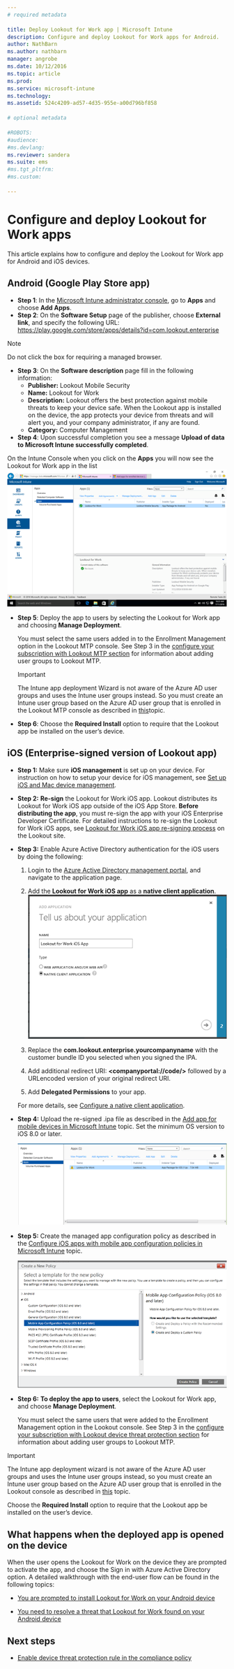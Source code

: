 ```yaml
---
# required metadata

title: Deploy Lookout for Work app | Microsoft Intune
description: Configure and deploy Lookout for Work apps for Android.
author: NathBarn
ms.author: nathbarn
manager: angrobe
ms.date: 10/12/2016
ms.topic: article
ms.prod:
ms.service: microsoft-intune
ms.technology:
ms.assetid: 524c4209-ad57-4d35-955e-a00d796bf858

# optional metadata

#ROBOTS:
#audience:
#ms.devlang:
ms.reviewer: sandera
ms.suite: ems
#ms.tgt_pltfrm:
#ms.custom:

---
```


# Configure and deploy Lookout for Work apps
This article explains how to configure and deploy the Lookout for Work app for Android and iOS devices.

## Android (Google Play Store app)

* **Step 1**:	In the [Microsoft Intune administrator console](https://manage.microsoft.com), go to **Apps** and choose **Add Apps**.   
* **Step 2**:	On the **Software Setup** page of the publisher, choose **External link**, and specify the following URL:  https://play.google.com/store/apps/details?id=com.lookout.enterprise
>[!NOTE]
>Do not click the box for requiring a managed browser.

* **Step 3**:	On the **Software description** page fill in the following information:
  * **Publisher:** Lookout Mobile Security
  * **Name:**   Lookout for Work
  * **Description:**  Lookout offers the best protection against mobile threats to keep your device safe. When the Lookout app is installed on the device, the app protects your device from threats and will alert you, and your company administrator, if any are found.
  * **Category:** Computer Management
* **Step 4**: Upon successful completion you see a message **Upload of data to Microsoft Intune successfully completed**.

On the Intune Console when you click on the **Apps** you will now see the Lookout for Work app in the list
![screenshot of Intune admin console apps page showing the Lookout for work apps in the list](../media/mtp/lookout-app-listed-intune-console.png)

* **Step 5**: Deploy the app to users by selecting the Lookout for Work app and choosing  **Manage Deployment**.

  You must select the same users added in to the Enrollment Management option in the Lookout MTP console.  See Step 3 in the [configure your subscription with Lookout MTP section](set-up-your-subscription-with-lookout-mtp#configure-your-subscription-with-lookout-device-threat-protection) for information about adding user groups to Lookout MTP.
  >[!IMPORTANT]
  > The Intune app deployment Wizard is not aware of the Azure AD user groups and uses the Intune user groups instead. So you must create an Intune user group based on the Azure AD user group that is enrolled in the Lookout MTP console as described in [this](plan-your-user-and-device-groups.md)topic.

* **Step 6**: Choose the **Required Install** option to require that the Lookout app be installed on the user’s device.


## iOS (Enterprise-signed version of Lookout app)

* **Step 1:** Make sure **iOS management** is set up on your device. For instruction on how to setup your device for iOS management, see [Set up iOS and Mac device management](set-up-ios-and-mac-management-with-microsoft-intune.md).

* **Step 2:** **Re-sign** the Lookout for Work iOS app. Lookout distributes its Lookout for Work iOS app outside of the iOS App Store. **Before distributing the app**, you must re-sign the app with your iOS Enterprise Developer Certificate. For detailed instructions to re-sign the Lookout for Work iOS apps, see [Lookout for Work iOS app re-signing process](https://personal.support.lookout.com/hc/en-us/articles/114094038714) on the Lookout site.


* **Step 3:** Enable Azure Active Directory authentication for the iOS users by doing the following:
  1.  Login to the [Azure Active Directory management portal](https://manage.windowsazure.com), and navigate to the application page.
  2.  Add the **Lookout for Work iOS app** as a **native client application**.
  ![screenshot of the add apps dialog showing the native client app option](../media/mtp/aad-add-app.png)

  3. Replace the **com.lookout.enterprise.yourcompanyname** with the customer bundle ID you selected when you signed the IPA.
  4.  Add additional redirect URI: **&lt;companyportal://code/>** followed by a URLencoded version of your original redirect URI.
  5.  Add **Delegated Permissions** to your app.

  For more details, see [Configure a native client application](https://azure.microsoft.com/en-us/documentation/articles/app-service-mobile-how-to-configure-active-directory-authentication/#optional-configure-a-native-client-application).


* **Step 4:** Upload the re-signed .ipa file as described in the [Add app for mobile devices in Microsoft Intune](https://docs.microsoft.com/en-us/intune/deploy-use/add-apps-for-mobile-devices-in-microsoft-intune) topic. Set the minimum OS version to iOS 8.0 or later.

  ![screenshot of the apps page in the Intune administrator console with the Lookout for work app displayed in the list of apps](../media/mtp/ios-app-uploaded-intune.png)

* **Step 5:** Create the managed app configuration policy as described in the [Configure iOS apps with mobile app configuration policies in Microsoft Intune](https://docs.microsoft.com/en-us/intune/deploy-use/configure-ios-apps-with-mobile-app-configuration-policies-in-microsoft-intune) topic.

  ![screenshot of hte create a new policy wizard with the iOS 8.0 or later app configuration policy highlighted](../media/mtp/ios-app-config.png)

* **Step 6:** **To deploy the app to users**, select the Lookout for Work app, and choose **Manage Deployment**.

  You must select the same users that were added to the Enrollment Management option in the Lookout  console.  See Step 3 in the [configure your subscription with Lookout device threat protection section](set-up-your-subscription-with-lookout-mtp#configure-your-subscription-with-lookout-device-threat-protection) for information about adding user groups to Lookout MTP.
>[!IMPORTANT]
> The Intune app deployment wizard is not aware of the Azure AD user groups and uses the Intune user groups instead, so you must create an Intune user group based on the Azure AD user group that is enrolled in the Lookout console as described in [this](plan-your-user-and-device-groups.md) topic.

Choose the **Required Install** option to require that the Lookout app be installed on the user’s device.

## What happens when the deployed app is opened on the device




When the user opens the Lookout for Work on the device they are prompted to activate the app, and choose the Sign in with Azure Active Directory option. A detailed walkthrough with the end-user flow can be found in the following topics:

* [You are prompted to install Lookout for Work on your Android device](http://docs.microsoft.com/intune/enduser/you-are-prompted-to-install-lookout-for-work-android)

* [You need to resolve a threat that Lookout for Work found on your Android device](http://docs.microsoft.com/intune/enduser/you-need-to-resolve-a-threat-found-by-lookout-for-work-android)

## Next steps
* [Enable device threat protection rule in the compliance policy](enable-device-threat-protection-rule-in-compliance-policy.md)
